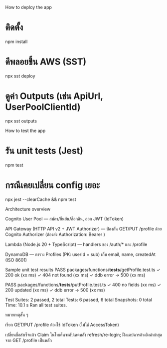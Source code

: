How to deploy the app

# ติดตั้ง

npm install

# ดีพลอยขึ้น AWS (SST)

npx sst deploy

# ดูค่า Outputs (เช่น ApiUrl, UserPoolClientId)

npx sst outputs

How to test the app

# รัน unit tests (Jest)

npm test

# กรณีเคยเปลี่ยน config เยอะ

npx jest --clearCache && npm test

Architecture overview

Cognito User Pool — สมัคร/ยืนยัน/ล็อกอิน, ออก JWT (IdToken)

API Gateway (HTTP API v2 + JWT Authorizer) — ป้องกัน GET/PUT /profile ด้วย Cognito Authorizer (ต้องส่ง Authorization: Bearer <IdToken>)

Lambda (Node.js 20 + TypeScript) — handlers ของ /auth/\* และ /profile

DynamoDB — ตาราง Profiles (PK: userId = sub) เก็บ email, name, createdAt (ISO 8601)

Sample unit test results
PASS packages/functions/**tests**/getProfile.test.ts
✓ 200 ok (xx ms)
✓ 404 not found (xx ms)
✓ ddb error -> 500 (xx ms)

PASS packages/functions/**tests**/putProfile.test.ts
✓ 400 no fields (xx ms)
✓ 200 updated (xx ms)
✓ ddb error -> 500 (xx ms)

Test Suites: 2 passed, 2 total
Tests: 6 passed, 6 total
Snapshots: 0 total
Time: 10.1 s
Ran all test suites.

หมายเหตุสั้น ๆ

เรียก GET/PUT /profile ต้องใช้ IdToken (ไม่ใช่ AccessToken)

เปลี่ยนชื่อสำเร็จแล้ว Claim ในโทเค็นจะอัปเดตหลัง refresh/re-login; ฝั่งแอปควรอ้างอิงค่าล่าสุดจาก GET /profile เป็นหลัก
